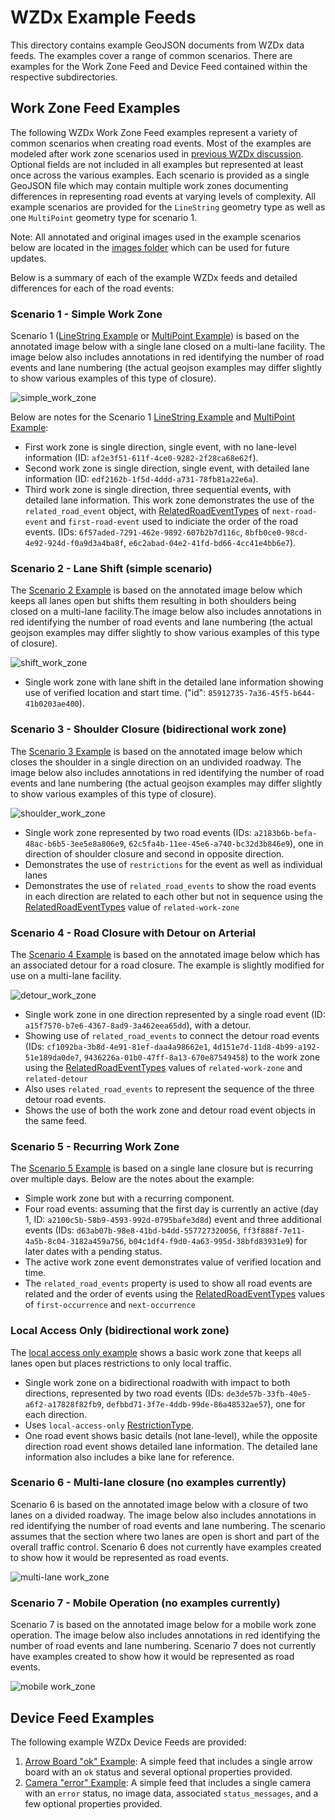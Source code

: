 # WZDx Example Feeds
This directory contains example GeoJSON documents from WZDx data feeds. The examples cover a range of common scenarios. There are examples for the Work Zone Feed and Device Feed contained within the respective subdirectories.

## Work Zone Feed Examples
The following WZDx Work Zone Feed examples represent a variety of common scenarios when creating road events. Most of the examples are modeled after work zone scenarios used in [previous WZDx discussion](https://github.com/usdot-jpo-ode/jpo-wzdx/discussions/131). Optional fields are not included in all examples but represented at least once across the various examples. Each scenario is provided as a single GeoJSON file which may contain multiple work zones documenting differences in representing road events at varying levels of complexity. All example scenarios are provided for the `LineString` geometry type as well as one `MultiPoint` geometry type for scenario 1.

Note:  All annotated and original images used in the example scenarios below are located in the [images folder](/images/) which can be used for future updates.

Below is a summary of each of the example WZDx feeds and detailed differences for each of the road events:

### Scenario 1  - Simple Work Zone
Scenario 1 ([LineString Example](/examples/WZDxFeed/scenario1_simple_linestring_example.geojson) or [MultiPoint Example](/examples/WZDxFeed/scenario1_simple_multipoint_example.geojson)) is based on the annotated image below with a single lane closed on a multi-lane facility. The image below also includes annotations in red identifying the number of road events and lane numbering (the actual geojson examples may differ slightly to show various examples of this type of closure).

![simple_work_zone](/images/channel_device_method_simple_annotated.png)

Below are notes for the Scenario 1 [LineString Example](/examples/WZDxFeed/scenario1_simple_linestring_example.geojson) and [MultiPoint Example](/examples/WZDxFeed/scenario1_simple_multipoint_example.geojson):
- First work zone is single direction, single event, with no lane-level information (ID: `af2e3f51-611f-4ce0-9282-2f28ca68e62f`).
- Second work zone is single direction, single event, with detailed lane information (ID: `edf2162b-1f5d-4ddd-a731-78fb81a22e6a`).
- Third work zone is single direction, three sequential events, with detailed lane information. This work zone demonstrates the use of the `related_road_event` object, with [RelatedRoadEventTypes](/spec-content/enumerated-types/RelatedRoadEventType.md) of `next-road-event` and `first-road-event` used to indiciate the order of the road events. (IDs: `6f57aded-7291-462e-9892-607b2b7d116c`, `8bfb0ce0-98cd-4e92-924d-f0a9d3a4ba8f`, `e6c2abad-04e2-41fd-bd66-4cc41e4bb6e7`).

### Scenario 2 - Lane Shift (simple scenario)
The [Scenario 2 Example](/examples/WZDxFeed/scenario2_laneshift_linestring_example.geojson) is based on the annotated image below which keeps all lanes open but shifts them resulting in both shoulders being closed on a multi-lane facility.The image below also includes annotations in red identifying the number of road events and lane numbering (the actual geojson examples may differ slightly to show various examples of this type of closure).

![shift_work_zone](/images/lane_shift_example_annotated.png)

- Single work zone with lane shift in the detailed lane information showing use of verified location and start time. ("id": `85912735-7a36-45f5-b644-41b0203ae400`).

### Scenario 3 - Shoulder Closure (bidirectional work zone)
The [Scenario 3 Example](/examples/WZDxFeed/scenario3_shoulder_bidirectional_linestring_example.geojson) is based on the annotated image below which closes the shoulder in a single direction on an undivided roadway. The image below also includes annotations in red identifying the number of road events and lane numbering (the actual geojson examples may differ slightly to show various examples of this type of closure).

![shoulder_work_zone](/images/shoulder_closure_example_annotated.png)

- Single work zone represented by two road events (IDs: `a2183b6b-befa-48ac-b6b5-3ee5e8a806e9`, `62c5fa4b-11ee-45e6-a740-bc32d3b846e9`), one in direction of shoulder closure and second in opposite direction.
- Demonstrates the use of `restrictions` for the event as well as individual lanes
- Demonstrates the use of `related_road_events` to show the road events in each direction are related to each other but not in sequence using the [RelatedRoadEventTypes](/spec-content/enumerated-types/RelatedRoadEventType.md) value of `related-work-zone`

### Scenario 4 - Road Closure with Detour on Arterial
The [Scenario 4 Example](/examples/WZDxFeed/scenario4_detour_linestring_example.geojson) is based on the annotated image below which has an associated detour for a road closure.  The example is slightly modified for use on a multi-lane facility.

![detour_work_zone](/images/work_zone_detour.png)

- Single work zone in one direction represented by a single road event (ID: `a15f7570-b7e6-4367-8ad9-3a462eea65dd`), with a detour.
- Showing use of `related_road_events` to connect the detour road events (IDs: `cf1092ba-3b8d-4e91-81ef-daa4a98662e1`, `4d151e7d-11d8-4b99-a192-51e189da0de7`, `9436226a-01b0-47ff-8a13-670e87549458`) to the work zone using the [RelatedRoadEventTypes](/spec-content/enumerated-types/RelatedRoadEventType.md) values of `related-work-zone` and `related-detour`
- Also uses `related_road_events` to represent the sequence of the three detour road events.
- Shows the use of both the work zone and detour road event objects in the same feed.

### Scenario 5 - Recurring Work Zone
The [Scenario 5 Example](/examples/WZDxFeed/scenario5_recurring_linestring_example.geojson) is based on a single lane closure but is recurring over multiple days. Below are the notes about the example:


- Simple work zone but with a recurring component.
- Four road events: assuming that the first day is currently an active (day 1, ID: `a2100c5b-58b9-4593-992d-0795bafe3d8d`) event and three additional events (IDs: `d63ab07b-98e8-41bd-b4dd-557727320056`, `ff3f888f-7e11-4a5b-8c04-3182a459a756`, `b04c1df4-f9d0-4a63-995d-38bfd83931e9`) for later dates with a pending status.
- The active work zone event demonstrates value of verified location and time.
- The `related_road_events` property is used to show all road events are related and the order of events using the [RelatedRoadEventTypes](/spec-content/enumerated-types/RelatedRoadEventType.md) values of `first-occurrence` and `next-occurrence`

### Local Access Only (bidirectional work zone)
The [local access only example](/examples/WorkZoneFeed/local_access_only_bidirectional_linestring_example.geojson) shows a basic work zone that keeps all lanes open but places restrictions to only local traffic.

- Single work zone on a bidirectional roadwith with impact to both directions, represented by two road events (IDs: `de3de57b-33fb-40e5-a6f2-a17828f82fb9`, `defbbd71-3f7e-4ddb-99de-86a48532ae57`), one for each direction.
- Uses `local-access-only` [RestrictionType](/spec-content/enumerated-types/RestrictionType.md).
- One road event shows basic details (not lane-level), while the opposite direction road event shows detailed lane information. The detailed lane information also includes a bike lane for reference.

### Scenario 6 - Multi-lane closure (no examples currently)
Scenario 6 is based on the annotated image below with a closure of two lanes on a divided roadway.   The image below also includes annotations in red identifying the number of road events and lane numbering. The scenario assumes that the section where two lanes are open is short and part of the overall traffic control. Scenario 6 does not currently have examples created to show how it would be represented as road events.

![multi-lane work_zone](/images/multi_lane_closure_divided_example_annotated.png)

### Scenario 7 - Mobile Operation (no examples currently)
Scenario 7 is based on the annotated image below for a mobile work zone operation.   The image below also includes annotations in red identifying the number of road events and lane numbering. Scenario 7 does not currently have examples created to show how it would be represented as road events.

![mobile work_zone](/images/mobile_work_zone_example_annotated.png)

## Device Feed Examples
The following example WZDx Device Feeds are provided:

1. [Arrow Board "ok" Example](/examples/DeviceFeed/arrow_board_ok_example.geojson): A simple feed that includes a single arrow board with an `ok` status and several optional properties provided.
2. [Camera "error" Example](/examples/DeviceFeed/camera_error_example.geojson): A simple feed that includes a single camera with an `error` status, no image data, associated `status_messages`, and a few optional properties provided.
